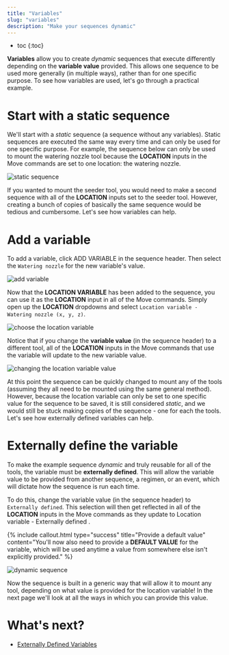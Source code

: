 ```yaml
---
title: "Variables"
slug: "variables"
description: "Make your sequences dynamic"
---
```


* toc
{:toc}

**Variables** allow you to create *dynamic* sequences that execute differently depending on the **variable value** provided. This allows one sequence to be used more generally (in multiple ways), rather than for one specific purpose. To see how variables are used, let's go through a practical example.

# Start with a static sequence

We'll start with a *static* sequence (a sequence without any variables). Static sequences are executed the same way every time and can only be used for one specific purpose. For example, the sequence below can only be used to mount the watering nozzle tool because the **LOCATION** inputs in the <span class="fb-step fb-move">Move</span> commands are set to one location: the watering nozzle.

![static sequence](_images/static_sequence.png)

If you wanted to mount the seeder tool, you would need to make a second sequence with all of the **LOCATION** inputs set to the seeder tool. However, creating a bunch of copies of basically the same sequence would be tedious and cumbersome. Let's see how variables can help.

# Add a variable

To add a variable, click <span class="fb-add-variable">ADD VARIABLE</span> in the sequence header. Then select the `Watering nozzle` for the new variable's value.

![add variable](_images/add_variable.gif)

Now that the **LOCATION VARIABLE** has been added to the sequence, you can use it as the **LOCATION** input in all of the <span class="fb-step fb-move">Move</span> commands. Simply open up the **LOCATION** dropdowns and select `Location variable - Watering nozzle (x, y, z)`.

![choose the location variable](_images/choose_variable.png)

Notice that if you change the **variable value** (in the sequence header) to a different tool, all of the **LOCATION** inputs in the <span class="fb-step fb-move">Move</span> commands that use the variable will update to the new variable value.

![changing the location variable value](_images/changing_variable_value.gif)

At this point the sequence can be quickly changed to mount any of the tools (assuming they all need to be mounted using the same general method). However, because the location variable can only be set to one specific value for the sequence to be saved, it is still considered _static_, and we would still be stuck making copies of the sequence - one for each the tools. Let's see how externally defined variables can help.

# Externally define the variable

To make the example sequence *dynamic* and truly reusable for all of the tools, the variable must be **externally defined**. This will allow the variable value to be provided from another sequence, a regimen, or an event, which will dictate how the sequence is run each time.

To do this, change the variable value (in the sequence header) to `Externally defined`. This selection will then get reflected in all of the **LOCATION** inputs in the <span class="fb-step fb-move">Move</span> commands as they update to <span class="fb-dropdown">Location variable - Externally defined <i class='fa fa-caret-down'></i></span>.

{%
include callout.html
type="success"
title="Provide a default value"
content="You'll now also need to provide a **DEFAULT VALUE** for the variable, which will be used anytime a value from somewhere else isn't explicitly provided."
%}

![dynamic sequence](_images/dynamic_sequence.png)

Now the sequence is built in a generic way that will allow it to mount any tool, depending on what value is provided for the location variable! In the next page we'll look at all the ways in which you can provide this value.

# What's next?

 * [Externally Defined Variables](externally-defined-variables.md)
